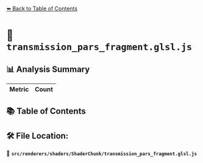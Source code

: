 [⬅️ Back to Table of Contents](../../../../index.md)

# 📄 `transmission_pars_fragment.glsl.js`

## 📊 Analysis Summary

| Metric | Count |
|--------|-------|

## 📚 Table of Contents


## 🛠️ File Location:
📂 **`src/renderers/shaders/ShaderChunk/transmission_pars_fragment.glsl.js`**
